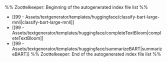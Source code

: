%% Zoottelkeeper: Beginning of the autogenerated index file list  %%
-  [[99 - Assets/textgenerator/templates/huggingface/classify-bart-large-mnli|classify-bart-large-mnli]]
-  [[99 - Assets/textgenerator/templates/huggingface/completeTextBloom|completeTextBloom]]
-  [[99 - Assets/textgenerator/templates/huggingface/summarizeBART|summarizeBART]]
%% Zoottelkeeper: End of the autogenerated index file list  %%
